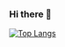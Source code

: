 ### Hi there 👋

[![Top Langs](https://github-readme-stats.vercel.app/api/top-langs/?username=michaelc285&layout=compact)](https://github.com/anuraghazra/github-readme-stats)

<!--
**michaelc285/michaelc285** is a ✨ _special_ ✨ repository because its `README.md` (this file) appears on your GitHub profile.

Here are some ideas to get you started:

- 🔭 I’m currently working on ...
- 🌱 I’m currently learning ...
- 👯 I’m looking to collaborate on ...
- 🤔 I’m looking for help with ...
- 💬 Ask me about ...
- 📫 How to reach me: ...
- 😄 Pronouns: ...
- ⚡ Fun fact: ...
-->
